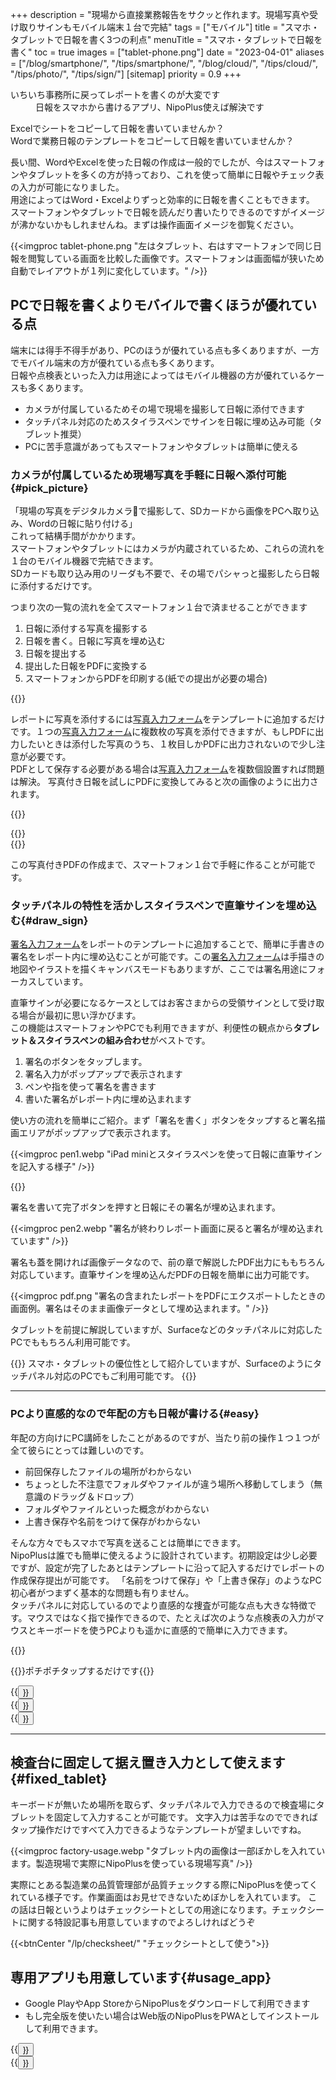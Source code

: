 +++
description = "現場から直接業務報告をサクッと作れます。現場写真や受け取りサインもモバイル端末１台で完結"
tags = ["モバイル"]
title = "スマホ・タブレットで日報を書く3つの利点"
menuTitle = "スマホ・タブレットで日報を書く"
toc = true
images = ["tablet-phone.png"]
date = "2023-04-01"
aliases = ["/blog/smartphone/", "/tips/smartphone/", "/blog/cloud/", "/tips/cloud/", "/tips/photo/", "/tips/sign/"]
[sitemap]
  priority = 0.9
+++

<dl class="faq">
<dt>いちいち事務所に戻ってレポートを書くのが大変です</dt>
<dd>日報をスマホから書けるアプリ、NipoPlus使えば解決です</dd>
</dl>

Excelでシートをコピーして日報を書いていませんか？  
Wordで業務日報のテンプレートをコピーして日報を書いていませんか？  

長い間、WordやExcelを使った日報の作成は一般的でしたが、今はスマートフォンやタブレットを多くの方が持っており、これを使って簡単に日報やチェック表の入力が可能になりました。  
用途によってはWord・Excelよりずっと効率的に日報を書くこともできます。  
スマートフォンやタブレットで日報を読んだり書いたりできるのですがイメージが沸かないかもしれませんね。まずは操作画面イメージを御覧ください。


{{<imgproc tablet-phone.png "左はタブレット、右はすマートフォンで同じ日報を閲覧している画面を比較した画像です。スマートフォンは画面幅が狭いため自動でレイアウトが１列に変化しています。" />}}

## PCで日報を書くよりモバイルで書くほうが優れている点

端末には得手不得手があり、PCのほうが優れている点も多くありますが、一方でモバイル端末の方が優れている点も多くあります。  
日報や点検表といった入力は用途によってはモバイル機器の方が優れているケースも多くあります。


- カメラが付属しているためその場で現場を撮影して日報に添付できます
- タッチパネル対応のためスタイラスペンでサインを日報に埋め込み可能（タブレット推奨）
- PCに苦手意識があってもスマートフォンやタブレットは簡単に使える

### カメラが付属しているため現場写真を手軽に日報へ添付可能{#pick_picture}

「現場の写真をデジタルカメラ📸で撮影して、SDカードから画像をPCへ取り込み、Wordの日報に貼り付ける」  
これって結構手間がかかります。  
スマートフォンやタブレットにはカメラが内蔵されているため、これらの流れを１台のモバイル機器で完結できます。  
SDカードも取り込み用のリーダも不要で、その場でパシャっと撮影したら日報に添付するだけです。



つまり次の一覧の流れを全てスマートフォン１台で済ませることができます

1. 日報に添付する写真を撮影する
1. 日報を書く。日報に写真を埋め込む
1. 日報を提出する
1. 提出した日報をPDFに変換する
1. スマートフォンからPDFを印刷する(紙での提出が必要の場合)



{{<icatch filename="sample20"  msg="現場の写真を レポートに添付可" title="作業前・作業後の現場写真を作業報告書テンプレートに追加することで現場写真つきの報告書が簡単にスマートフォンやタブレットだけで作れます" fontsize="30px" alice="phone">}}


レポートに写真を添付するには[写真入力フォーム](/docs/manual/initial-setting/template/picture/)をテンプレートに追加するだけです。１つの[写真入力フォーム](/docs/manual/initial-setting/template/picture/)に複数枚の写真を添付できますが、もしPDFに出力したいときは添付した写真のうち、１枚目しかPDFに出力されないので少し注意が必要です。  
PDFとして保存する必要がある場合は[写真入力フォーム](/docs/manual/initial-setting/template/picture/)を複数個設置すれば問題は解決。
写真付き日報を試しにPDFに変換してみると次の画像のように出力されます。

{{<nextArrow>}}



<div class="row">
<div class="col-6">

<div >
{{<imgproc shuzen.webp "作業前・作業後の写真が１枚の報告書にきれいに収まっています" />}}
</div>

</div>
<div class="col-10">



<div>
{{<imgproc shuzen_landscape.webp "作業現場写真日報を横向きでPDF出力すると写真がより大きく出力されます。" />}}
</div>

</div>
</div>

この写真付きPDFの作成まで、スマートフォン１台で手軽に作ることが可能です。



### タッチパネルの特性を活かしスタイラスペンで直筆サインを埋め込む{#draw_sign}

[署名入力フォーム](/docs/manual/initial-setting/template/sign/)をレポートのテンプレートに追加することで、簡単に手書きの署名をレポート内に埋め込むことが可能です。この[署名入力フォーム](/docs/manual/initial-setting/template/sign/)は手描きの地図やイラストを描くキャンバスモードもありますが、ここでは署名用途にフォーカスしています。

直筆サインが必要になるケースとしてはお客さまからの受領サインとして受け取る場合が最初に思い浮かびます。  
この機能はスマートフォンやPCでも利用できますが、利便性の観点から**タブレット＆スタイラスペンの組み合わせ**がベストです。



1. 署名のボタンをタップします。
2. 署名入力がポップアップで表示されます
3. ペンや指を使って署名を書きます
4. 書いた署名がレポート内に埋め込まれます


使い方の流れを簡単にご紹介。まず「署名を書く」ボタンをタップすると署名描画エリアがポップアップで表示されます。



{{<imgproc pen1.webp "iPad miniとスタイラスペンを使って日報に直筆サインを記入する様子" />}}

{{<nextArrow>}}



署名を書いて完了ボタンを押すと日報にその署名が埋め込まれます。

{{<imgproc pen2.webp "署名が終わりレポート画面に戻ると署名が埋め込まれています" />}}

署名も蓋を開ければ画像データなので、前の章で解説したPDF出力にももちろん対応しています。直筆サインを埋め込んだPDFの日報を簡単に出力可能です。

{{<imgproc pdf.png "署名の含まれたレポートをPDFにエクスポートしたときの画面例。署名はそのまま画像データとして埋め込まれます。" />}}


タブレットを前提に解説していますが、Surfaceなどのタッチパネルに対応したPCでももちろん利用可能です。



{{<info>}}
スマホ・タブレットの優位性として紹介していますが、Surfaceのようにタッチパネル対応のPCでもご利用可能です。
{{</info>}}


---



### PCより直感的なので年配の方も日報が書ける{#easy}

年配の方向けにPC講師をしたことがあるのですが、当たり前の操作１つ１つが全て彼らにとっては難しいのです。

- 前回保存したファイルの場所がわからない
- ちょっとした不注意でフォルダやファイルが違う場所へ移動してしまう（無意識のドラッグ＆ドロップ）
- フォルダやファイルといった概念がわからない
- 上書き保存や名前をつけて保存がわからない

そんな方々でもスマホで写真を送ることは簡単にできます。  
NipoPlusは誰でも簡単に使えるように設計されています。初期設定は少し必要ですが、設定が完了したあとはテンプレートに沿って記入するだけでレポートの作成保存提出が可能です。
「名前をつけて保存」や「上書き保存」のようなPC初心者がつまずく基本的な問題も有りません。  
タッチパネルに対応しているのでより直感的な捜査が可能な点も大きな特徴です。マウスではなく指で操作できるので、たとえば次のような点検表の入力がマウスとキーボードを使うPCよりも遥かに直感的で簡単に入力できます。

{{<icatch filename="touch" msg="タップやスワイプ タッチパネルに最適" title="タップやスワイプなどスマートフォンに適した操作性を生かして日報を書く" fontsize="30px" alice="here">}}

{{<alice pos="right" icon="tablet">}}ポチポチタップするだけです{{</alice>}}


<div class="row justify-content-center">
<div class="col-sm-16 col-md-5">{{<button "/docs/manual/initial-setting/template/step/" "スライダ入力">}}</div>
<div class="col-sm-16 col-md-6">{{<button "/docs/manual/initial-setting/template/rate/" "レート入力">}}</div>
<div class="col-sm-16 col-md-5">{{<button "/docs/manual/initial-setting/template/select/" "選択入力">}}</div>
</div>


---

## 検査台に固定して据え置き入力として使えます{#fixed_tablet}

キーボードが無いため場所を取らず、タッチパネルで入力できるので検査場にタブレットを固定して入力することが可能です。
文字入力は苦手なのでできればタップ操作だけですべて入力できるようなテンプレートが望ましいですね。

{{<imgproc factory-usage.webp "タブレット内の画像は一部ぼかしを入れています。製造現場で実際にNipoPlusを使っている現場写真" />}}

実際にとある製造業の品質管理部が品質チェックする際にNipoPlusを使ってくれている様子です。作業画面はお見せできないためぼかしを入れています。
この話は日報というよりはチェックシートとしての用途になります。チェックシートに関する特設記事も用意していますのでよろしければどうぞ

{{<btnCenter "/lp/checksheet/" "チェックシートとして使う">}}

## 専用アプリも用意しています{#usage_app}

- Google PlayやApp StoreからNipoPlusをダウンロードして利用できます
- もし完全版を使いたい場合はWeb版のNipoPlusをPWAとしてインストールして利用できます。

<div class="row justify-content-center">
<div class="col-sm-16 col-md-8">{{<button "/docs/system/mobile-install/#android" "AndroidにNipoPlusをインストール">}}</div>
<div class="col-sm-16 col-md-8">{{<button "/docs/system/mobile-install/#ios" "iPhoneにNipoPlusをインストール">}}</div>
</div>

